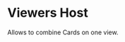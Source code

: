 <!-- TITLE: Viewers Host -->
<!-- SUBTITLE: -->

# Viewers Host

Allows to combine Cards on one view.
